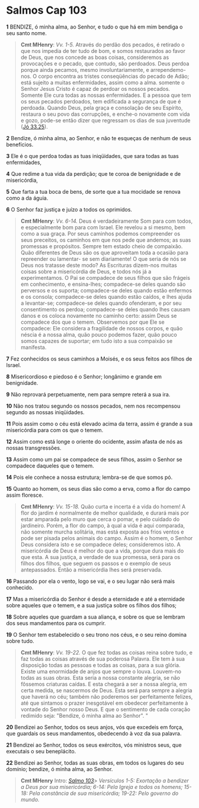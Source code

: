 # Salmos Cap 103

**1** 	BENDIZE, ó minha alma, ao Senhor, e tudo o que há em mim bendiga o seu santo nome.

> **Cmt MHenry**: *Vv. 1-5.* Através do perdão dos pecados, é retirado o que nos impedia de ter tudo de bom, e somos restaurados ao favor de Deus, que nos concede as boas coisas, consideremos as provocações e o pecado, que contudo, são perdoados. Deus perdoa porque ainda pecamos, mesmo involuntariamente, e arrependemo-nos. O corpo encontra as tristes conseqüências do pecado de Adão; está sujeito a muitas enfermidades, assim como a alma. somente o Senhor Jesus Cristo é capaz de perdoar os nossos pecados. Somente Ele cura todas as nossas enfermidades. E a pessoa que tem os seus pecados perdoados, tem edificada a segurança de que é perdoada. Quando Deus, pela graça e consolação de seu Espírito, restaura o seu povo das corrupções, e enche-o novamente com vida e gozo, pode-se então dizer que regressam os dias de sua juventude ([Jó 33.25](../18A-Jo/33.md#25)).

**2** 	Bendize, ó minha alma, ao Senhor, e não te esqueças de nenhum de seus benefícios.

**3** 	Ele é o que perdoa todas as tuas iniqüidades, que sara todas as tuas enfermidades,

**4** 	Que redime a tua vida da perdição; que te coroa de benignidade e de misericórdia,

**5** 	Que farta a tua boca de bens, de sorte que a tua mocidade se renova como a da águia.

**6** 	O Senhor faz justiça e juízo a todos os oprimidos.

> **Cmt MHenry**: *Vv. 6-14.* Deus é verdadeiramente Som para com todos, e especialmente bom para com Israel. Ele revelou a si mesmo, bem como a sua graça. Por seus caminhos podemos compreender os seus preceitos, os caminhos em que nos pede que andemos; as suas promessas e propósitos. Sempre tem estado cheio de compaixão. Quão diferentes de Deus são os que aproveitam toda a ocasião para repreender ou lamentar- se sem diariamente! O que seria de nós se Deus nos tratasse deste modo? As Escrituras dizem-nos muitas coisas sobre a misericórdia de Deus, e todos nós já a experimentamos. O Pai se compadece de seus filhos que são frágeis em conhecimento, e ensina-lhes; compadece-se deles quando são perversos e os suporta; compadece-se deles quando estão enfermos e os consola; compadece-se deles quando estão caídos, e lhes ajuda a levantar-se; compadece-se deles quando ofenderam, e por seu consentimento os perdoa; compadece-se deles quando lhes causam danos e os coloca novamente no caminho certo: assim Deus se compadece dos que o temem. Observemos por que Ele se compadece: Ele considera a fragilidade de nossos corpos, e quão néscia é a nossa alma, quão pouco podemos fazer, quão pouco somos capazes de suportar; em tudo isto a sua compaixão se manifesta.

**7** 	Fez conhecidos os seus caminhos a Moisés, e os seus feitos aos filhos de Israel.

**8** 	Misericordioso e piedoso é o Senhor; longânimo e grande em benignidade.

**9** 	Não reprovará perpetuamente, nem para sempre reterá a sua ira.

**10** 	Não nos tratou segundo os nossos pecados, nem nos recompensou segundo as nossas iniqüidades.

**11** 	Pois assim como o céu está elevado acima da terra, assim é grande a sua misericórdia para com os que o temem.

**12** 	Assim como está longe o oriente do ocidente, assim afasta de nós as nossas transgressões.

**13** 	Assim como um pai se compadece de seus filhos, assim o Senhor se compadece daqueles que o temem.

**14** 	Pois ele conhece a nossa estrutura; lembra-se de que somos pó.

**15** 	Quanto ao homem, os seus dias são como a erva, como a flor do campo assim floresce.

> **Cmt MHenry**: *Vv. 15-18.* Quão curta e incerta é a vida do homem! A flor do jardim é normalmente de melhor qualidade, e durará mais por estar amparada pelo muro que cerca o pomar, e pelo cuidado do jardineiro. Porém, a flor do campo, à qual a vida é aqui comparada, não somente murcha solitária, mas está exposta aos frios ventos e pode ser pisada pelos animais do campo. Assim é o homem, o Senhor Deus considera isto e se compadece deles; consideremos isto. A misericórdia de Deus é melhor do que a vida, porque dura mais do que esta. A sua justiça, a verdade de sua promessa, será para os filhos dos filhos, que seguem os passos e o exemplo de seus antepassados. Então a misericórdia lhes será preservada.

**16** 	Passando por ela o vento, logo se vai, e o seu lugar não será mais conhecido.

**17** 	Mas a misericórdia do Senhor é desde a eternidade e até a eternidade sobre aqueles que o temem, e a sua justiça sobre os filhos dos filhos;

**18** 	Sobre aqueles que guardam a sua aliança, e sobre os que se lembram dos seus mandamentos para os cumprir.

**19** 	O Senhor tem estabelecido o seu trono nos céus, e o seu reino domina sobre tudo.

> **Cmt MHenry**: *Vv. 19-22.* O que fez todas as coisas reina sobre tudo, e faz todas as coisas através de sua poderosa Palavra. Ele tem à sua disposição todas as pessoas e todas as coisas, para a sua glória. Existe uma enormidade de anjos que sempre o louva. Louvem-no todas as suas obras. Esta seria a nossa constante alegria, se não fôssemos criaturas caídas. E esta chegará a ser a nossa alegria, em certa medida, se nascermos de Deus. Esta será para sempre a alegria que haverá no céu; também não poderemos ser perfeitamente felizes, até que sintamos o prazer inesgotável em obedecer perfeitamente à vontade do Senhor nosso Deus. E que o sentimento de cada coração redimido seja: "Bendize, ó minha alma ao Senhor". "

**20** 	Bendizei ao Senhor, todos os seus anjos, vós que excedeis em força, que guardais os seus mandamentos, obedecendo à voz da sua palavra.

**21** 	Bendizei ao Senhor, todos os seus exércitos, vós ministros seus, que executais o seu beneplácito.

**22** 	Bendizei ao Senhor, todas as suas obras, em todos os lugares do seu domínio; bendize, ó minha alma, ao Senhor.


> **Cmt MHenry** Intro: *[Salmo 103](../19A-Sl/103.md#0)*> *Versículos 1-5: Exortação a bendizer a Deus por sua misericórdia; 6-14: Pela Igreja e todos os homens; 15-18: Pela constância de sua misericórdia; 19-22: Pelo governo do mundo.*